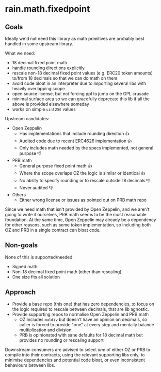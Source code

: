 # rain.math.fixedpoint

## Goals

Ideally we'd not need this library as math primitives are probably best handled
in some upstream library.

What we need:

- 18 decimal fixed point math
- handle rounding directions explicitly
- rescale non-18 decimal fixed point values (e.g. ERC20 token amounts) to/from
  18 decimals so that we can do math on them
- avoid code bloat in an interpreter due to importing several libs with heavily
  overlapping scope
- open source license, but not forcing ppl to jump on the GPL crusade
- minimal surface area so we can gracefully deprecate this lib if all the above
  is provided elsewhere someday
- works on simple `uint256` values

Upstream candidates:

- Open Zeppelin
  - Has implementations that include rounding direction 👍
  - Audited code due to recent ERC4626 implementation 👍
  - Only includes math needed by the specs implemented, not general purpose 👎
- PRB math
  - General purpose fixed point math 👍
  - Where the scope overlaps OZ the logic is similar or identical 👍
  - No ability to specify rounding or to rescale outside 18 decimals 👎
  - Never audited 👎
- Others
  - Either wrong license or issues as pointed out on PRB math repo

Since we need math that isn't provided by Open Zeppelin, and we aren't going to
write it ourselves, PRB math seems to be the most reasonable foundation. At the
same time, Open Zeppelin may already be a dependency for other reasons, such as
some token implementation, so including both OZ and PRB in a single contract can
bloat code.

## Non-goals

None of this is supported/needed:

- Signed math
- Non-18 decimal fixed point math (other than rescaling)
- One size fits all solution

## Approach

- Provide a base repo (this one) that has zero dependencies, to focus on the
  logic required to rescale between decimals, that are lib agnostic.
- Provide supporting repos to normalise Open Zeppelin and PRB math
  - OZ includes `muldiv` but doesn't have an opinion on decimals, so caller is
    forced to provide "one" at every step and mentally balance multiplication
    and division
  - PRB is opinionated with sane defaults for 18 decimal math but provides no
    rounding or rescaling support

Downstream consumers are advised to select _one_ of either OZ or PRB to compile
into their contracts, using the relevant supporting libs only, to minimise
dependencies and potential code bloat, or even inconsistent behaviours between
libs.